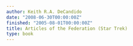 ```yaml
---
author: Keith R.A. DeCandido
date: "2008-06-30T00:00:00Z"
finished: "2005-08-01T00:00:00Z"
title: Articles of the Federation (Star Trek)
type: book
---
```

